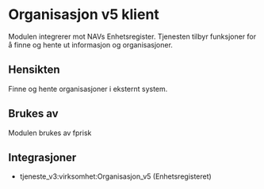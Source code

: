 # Organisasjon v5 klient

Modulen integrerer mot NAVs Enhetsregister. Tjenesten tilbyr funksjoner for å finne og hente ut informasjon og organisasjoner.

## Hensikten

Finne og hente organisasjoner i eksternt system.

## Brukes av

Modulen brukes av fprisk

## Integrasjoner
* tjeneste_v3:virksomhet:Organisasjon_v5 (Enhetsregisteret)
